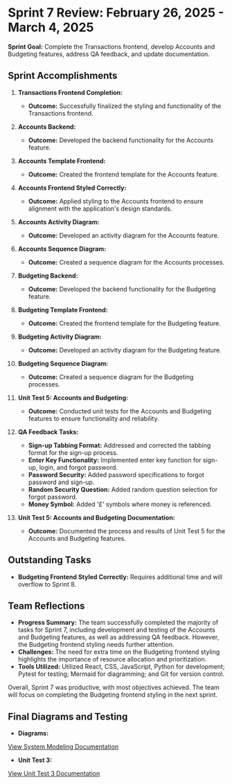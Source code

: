 # Sprint 7 Review: February 26, 2025 - March 4, 2025

**Sprint Goal:** Complete the Transactions frontend, develop Accounts and Budgeting features, address QA feedback, and update documentation.

## Sprint Accomplishments

1. **Transactions Frontend Completion:**
   - **Outcome:** Successfully finalized the styling and functionality of the Transactions frontend.

2. **Accounts Backend:**
   - **Outcome:** Developed the backend functionality for the Accounts feature.

3. **Accounts Template Frontend:**
   - **Outcome:** Created the frontend template for the Accounts feature.

4. **Accounts Frontend Styled Correctly:**
   - **Outcome:** Applied styling to the Accounts frontend to ensure alignment with the application's design standards.

5. **Accounts Activity Diagram:**
   - **Outcome:** Developed an activity diagram for the Accounts feature.

6. **Accounts Sequence Diagram:**
   - **Outcome:** Created a sequence diagram for the Accounts processes.

7. **Budgeting Backend:**
   - **Outcome:** Developed the backend functionality for the Budgeting feature.

8. **Budgeting Template Frontend:**
   - **Outcome:** Created the frontend template for the Budgeting feature.

9. **Budgeting Activity Diagram:**
   - **Outcome:** Developed an activity diagram for the Budgeting feature.

10. **Budgeting Sequence Diagram:**
    - **Outcome:** Created a sequence diagram for the Budgeting processes.

11. **Unit Test 5: Accounts and Budgeting:**
    - **Outcome:** Conducted unit tests for the Accounts and Budgeting features to ensure functionality and reliability.

12. **QA Feedback Tasks:**
    - **Sign-up Tabbing Format:** Addressed and corrected the tabbing format for the sign-up process.
    - **Enter Key Functionality:** Implemented enter key function for sign-up, login, and forgot password.
    - **Password Security:** Added password specifications to forgot password and sign-up.
    - **Random Security Question:** Added random question selection for forgot password.
    - **Money Symbol:** Added '£' symbols where money is referenced.

13. **Unit Test 5: Accounts and Budgeting Documentation:**
    - **Outcome:** Documented the process and results of Unit Test 5 for the Accounts and Budgeting features.

## Outstanding Tasks

- **Budgeting Frontend Styled Correctly:** Requires additional time and will overflow to Sprint 8.

## Team Reflections

- **Progress Summary:** The team successfully completed the majority of tasks for Sprint 7, including development and testing of the Accounts and Budgeting features, as well as addressing QA feedback. However, the Budgeting frontend styling needs further attention.
- **Challenges:** The need for extra time on the Budgeting frontend styling highlights the importance of resource allocation and prioritization.
- **Tools Utilized:** Utilized React, CSS, JavaScript, Python for development; Pytest for testing; Mermaid for diagramming; and Git for version control.

Overall, Sprint 7 was productive, with most objectives achieved. The team will focus on completing the Budgeting frontend styling in the next sprint.

## Final Diagrams and Testing

- **Diagrams:**

[View System Modeling Documentation](/Docs/System%20Modelling)

- **Unit Test 3:**

[View Unit Test 3 Documentation](/Docs/Unit%20Tests/Test_4_Jar_Screen.md)
